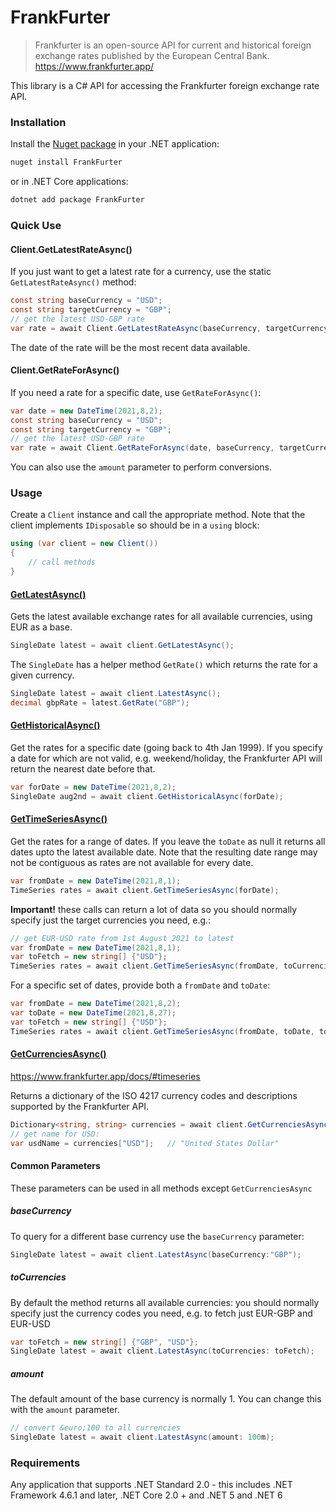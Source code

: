 # FrankFurter

> Frankfurter is an open-source API for current and historical foreign exchange rates published by the European Central Bank. 
> https://www.frankfurter.app/

This library is a C# API for accessing the Frankfurter foreign exchange rate API.

### Installation

Install the [Nuget package](https://www.nuget.org/packages/FrankFurter/) in your .NET application:
```cmd
nuget install FrankFurter
```
or in .NET Core applications:
```cmd
dotnet add package FrankFurter
```

### Quick Use

#### Client.GetLatestRateAsync()

If you just want to get a latest rate for a currency, use the static `GetLatestRateAsync()` method:
```c#
const string baseCurrency = "USD";
const string targetCurrency = "GBP";
// get the latest USD-GBP rate 
var rate = await Client.GetLatestRateAsync(baseCurrency, targetCurrency);
```
The date of the rate will be the most recent data available.

#### Client.GetRateForAsync()
If you need a rate for a specific date, use `GetRateForAsync()`:
```c#
var date = new DateTime(2021,8,2);
const string baseCurrency = "USD";
const string targetCurrency = "GBP";
// get the latest USD-GBP rate 
var rate = await Client.GetRateForAsync(date, baseCurrency, targetCurrency);
```
You can also use the `amount` parameter to perform conversions.

### Usage

Create a `Client` instance and call the appropriate method. Note that the client
implements `IDisposable` so should be in a `using` block:
```c#
using (var client = new Client())
{
    // call methods
}
```

#### [GetLatestAsync()](https://www.frankfurter.app/docs/#latest)

Gets the latest available exchange rates for all available currencies, using EUR as a base.
```c#
SingleDate latest = await client.GetLatestAsync();
```

The `SingleDate` has a helper method `GetRate()` which returns the rate for a given currency.
```c#
SingleDate latest = await client.LatestAsync();
decimal gbpRate = latest.GetRate("GBP");
```

#### [GetHistoricalAsync()](https://www.frankfurter.app/docs/#historical)

Get the rates for a specific date (going back to 4th Jan 1999). If you specify a date for which are not valid, e.g. weekend/holiday, the Frankfurter API will return the nearest date before that.

```c#
var forDate = new DateTime(2021,8,2);
SingleDate aug2nd = await client.GetHistoricalAsync(forDate);
```

#### [GetTimeSeriesAsync()](https://www.frankfurter.app/docs/#timeseries)

Get the rates for a range of dates. If you leave the `toDate` as null it returns all dates upto the latest available date. Note that the resulting date range may not be contiguous as rates are not available for every date.
```c#
var fromDate = new DateTime(2021,8,1);
TimeSeries rates = await client.GetTimeSeriesAsync(forDate);
```

**Important!** these calls can return a lot of data so you should normally specify just the target currencies you need, e.g.:
```c#
// get EUR-USD rate from 1st August 2021 to latest
var fromDate = new DateTime(2021,8,1);
var toFetch = new string[] {"USD"};
TimeSeries rates = await client.GetTimeSeriesAsync(fromDate, toCurrencies: toFetch);
```

For a specific set of dates, provide both a `fromDate` and `toDate`:
```c#
var fromDate = new DateTime(2021,8,2);
var toDate = new DateTime(2021,8,27);
var toFetch = new string[] {"USD"};
TimeSeries rates = await client.GetTimeSeriesAsync(fromDate, toDate, toCurrencies: toFetch);
```
#### [GetCurrenciesAsync()]()

https://www.frankfurter.app/docs/#timeseries

Returns a dictionary of the ISO 4217 currency codes and descriptions supported by the Frankfurter API.
```c#
Dictionary<string, string> currencies = await client.GetCurrenciesAsync();
// get name for USD:
var usdName = currencies["USD"];   // "United States Dollar"
```


#### Common Parameters

These parameters can be used in all methods except `GetCurrenciesAsync`

##### baseCurrency

To query for a different base currency use the `baseCurrency` parameter:
```c#
SingleDate latest = await client.LatestAsync(baseCurrency:"GBP");
```

##### toCurrencies

By default the method returns all available currencies: you should normally specify just the currency codes you need, e.g. to fetch just EUR-GBP and EUR-USD

```c#
var toFetch = new string[] {"GBP", "USD"};
SingleDate latest = await client.LatestAsync(toCurrencies: toFetch);
```

##### amount

The default amount of the base currency is normally 1. You can change this with the `amount` parameter.

```c#
// convert &euro;100 to all currencies
SingleDate latest = await client.LatestAsync(amount: 100m);
```


### Requirements

Any application that supports .NET Standard 2.0 - this includes .NET Framework 4.6.1 and later, .NET Core 2.0 + and .NET 5 and .NET 6
